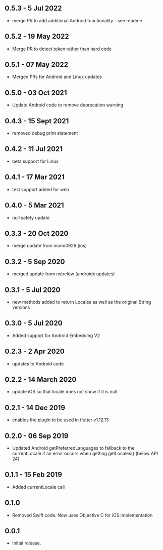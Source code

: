 ## 0.5.3 - 5 Jul 2022

* merge PR to add additional Android functionality - see readme

## 0.5.2 - 19 May 2022

* Merge PR to detect token rather than hard code

## 0.5.1 - 07 May 2022

* Merged PRs for Android and Linux updates

## 0.5.0 - 03 Oct 2021

* Update Android code to remove deprecation warning

## 0.4.3 - 15 Sept 2021

* removed debug print statement

## 0.4.2 - 11 Jul 2021

* beta support for Linux

## 0.4.1 - 17 Mar 2021

* test support added for web

## 0.4.0 - 5 Mar 2021

* null safety update

## 0.3.3 - 20 Oct 2020

* merge update from mono0926 (ios)

## 0.3.2 - 5 Sep 2020

* merged update from nstrelow (androidx updates)

## 0.3.1 - 5 Jul 2020

* new methods added to return Locales as well as the original String versions

## 0.3.0 - 5 Jul 2020

* Added support for Android Embedding V2

## 0.2.3 - 2 Apr 2020

* updates to Android code

## 0.2.2 - 14 March 2020

* update iOS so that locale does not show if it is null

## 0.2.1 - 14 Dec 2019

* enables the plugin to be used in flutter v1.12.13

## 0.2.0 - 06 Sep 2019

* Updated Android getPreferredLanguages to fallback to the currentLocale if an error occurs when getting getLocales() (below API 24)

## 0.1.1 - 15 Feb 2019

* Added currentLocale call

## 0.1.0

* Removed Swift code. Now uses Objective C for iOS implementation

## 0.0.1

* Initial release.
